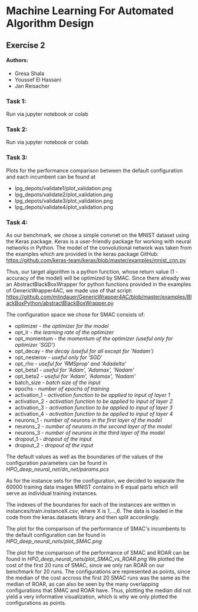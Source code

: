 # Machine Learning For Automated Algorithm Design
## Exercise 2
#### Authors:
- Gresa Shala
- Youssef El Hassani
- Jan Reisacher

### Task 1:
Run via jupyter notebook or colab

### Task 2:
Run via jupyter notebook or colab

### Task 3:
Plots for the performance comparison between the default configuration and each incumbent can be found at

* lpg_depots/validate1/plot_validation.png
* lpg_depots/validate2/plot_validation.png
* lpg_depots/validate3/plot_validation.png
* lpg_depots/validate4/plot_validation.png

### Task 4:
As our benchmark, we chose a simple convnet on the MNIST dataset using the Keras package.
Keras is a user-friendly package for working with neural networks in Python.
The model of the convolutional network was taken from the examples which are provided in the keras package GitHub:
https://github.com/keras-team/keras/blob/master/examples/mnist_cnn.py

Thus, our target algorithm is a python function, whose return value (1 - accuracy of the model) will be optimized by SMAC.
Since there already was an AbstractBlackBoxWrapper for python functions provided in the examples of GenericWrapper4AC, we made use of that script: https://github.com/mlindauer/GenericWrapper4AC/blob/master/examples/BlackBoxPython/abstractBlackBoxWrapper.py

The configuration space we chose for SMAC consists of:

* optimizer - *the optimizer for the model*
* opt_lr - *the learning rate of the optimizer*
* opt_momentum - *the momentum of the optimizer (useful only for optimizer 'SGD')*
* opt_decay - *the decay (useful for all except for 'Nadam')*
* opt_nesterov - *useful only for 'SGD'*
* opt_rho - *useful for 'RMSprop' and 'Adadelta'*
* opt_beta1 - *useful for 'Adam', 'Adamax', 'Nadam'*
* opt_beta2 - *useful for 'Adam', 'Adamax', 'Nadam'*
* batch_size - *batch size of the input*
* epochs - *number of epochs of training*
* activation_1 - *activation function to be applied to input of layer 1*
* activation_2 - *activation function to be applied to input of layer 2*
* activation_3 - *activation function to be applied to input of layer 3*
* activation_4 - *activation function to be applied to input of layer 4*
* neurons_1 - *number of neurons in the first layer of the model*
* neurons_2 - *number of neurons in the second layer of the model*
* neurons_3 - *number of neurons in the third layer of the model*
* dropout_1 - *dropout of the input*
* dropout_2 - *dropout of the input*

The default values as well as the boundaries of the values of the configuration parameters can be found in 
*HPO_deep_neural_net/dn_net/params.pcs*

As for the instance sets for the configuration, we decided to separate the 60000 training data images MNIST contains in 6 equal parts which will serve as individual training instances.

The indexes of the boundaries for each of the instances are written in instances/train.instanceX.csv, where X is 1,...,6. The data is loaded in the code from the keras.datasets library and then split accordingly.

The plot for the comparison of the performance of SMAC's incumbents to the default configuration can be found in 
*HPO_deep_neural_nets/plot_SMAC.png*

The plot for the comparison of the performance of SMAC and ROAR can be found in 
*HPO_deep_neural_nets/plot_SMAC_vs_ROAR.png*
We plotted the cost of the first 20 runs of SMAC, since we only ran ROAR on our benchmark for 20 runs. The configurations are represented as points, since the median of the cost accross the first 20 SMAC runs was the same as the median of ROAR, as can also be seen by the many overlapping configurations that SMAC and ROAR have. Thus, plotting the median did not yield a very informative visualization, which is why we only plotted the configurations as points.
